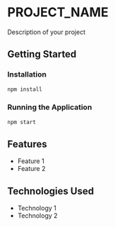 # PROJECT_NAME

Description of your project

## Getting Started

### Installation

```bash
npm install
```

### Running the Application

```bash
npm start
```

## Features

- Feature 1
- Feature 2

## Technologies Used

- Technology 1
- Technology 2
